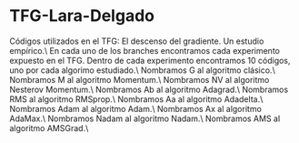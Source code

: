 # TFG-Lara-Delgado
Códigos utilizados en el TFG: El descenso del gradiente. Un estudio empírico.\\
En cada uno de los branches encontramos cada experimento expuesto en el TFG. Dentro de cada experimento encontramos 10 códigos, uno por cada algorimo estudiado.\\
Nombramos G al algoritmo clásico.\\
Nombramos M al algoritmo Momentum.\\
Nombramos NV al algoritmo Nesterov Momentum.\\
Nombramos Ab al algoritmo Adagrad.\\
Nombramos RMS al algoritmo RMSprop.\\
Nombramos Aa al algoritmo Adadelta.\\
Nombramos Adam al algoritmo Adam.\\
Nombramos Ax al algoritmo AdaMax.\\
Nombramos Nadam al algoritmo Nadam.\\
Nombramos AMS al algoritmo AMSGrad.\\
